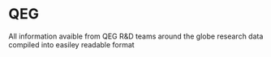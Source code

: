 QEG
===

All information avaible from QEG R&amp;D teams around the globe research data compiled into easiley readable format 
